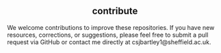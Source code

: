 <h2 style="text-align: center;">contribute</h2>
We welcome contributions to improve these repositories. If you have new resources, corrections, or suggestions, please feel free to submit a pull request via GitHub or contact me directly at csjbartley1@sheffield.ac.uk.